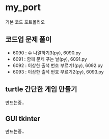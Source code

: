 # my_port
기본 코드 포트폴리오

## 코드업 문제 풀이
- 6090 : 수 나열하기3(py), 6090.py
- 6091 : 함께 문제 푸는 날(py), 6091.py
- 6092 : 이상한 출석 번호 부르기1(py), 6092.py
- 6093 : 이상한 출석 번호 부르기2(py), 6093.py
## turtle 간단한 게임 만들기
만드는중..

## GUI tkinter
만드는중..
